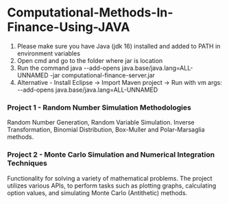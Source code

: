 # Computational-Methods-In-Finance-Using-JAVA

1. Please make sure you have Java (jdk 16) installed and added to PATH in environment variables
2. Open cmd and go to the folder where jar is location
3. Run the command java --add-opens java.base/java.lang=ALL-UNNAMED -jar computational-finance-server.jar
4. Alternative - Install Eclipse -> Import Maven project -> Run with vm args: --add-opens java.base/java.lang=ALL-UNNAMED

### Project 1 - Random Number Simulation Methodologies
Random Number Generation, Random Variable Simulation. Inverse Transformation, Binomial Distribution, Box-Muller and Polar-Marsaglia methods.

### Project 2 - Monte Carlo Simulation and Numerical Integration Techniques
Functionality for solving a variety of mathematical problems. The project utilizes various APIs, to perform tasks such as plotting graphs, calculating option values, and simulating Monte Carlo (Antithetic) methods.
